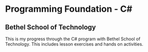 # Programming Foundation - C#

## Bethel School of Technology
This is my progress through the C# program with Bethel School of Technology. This includes lesson exercises and hands on activities. 
